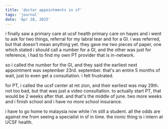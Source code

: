```yaml
---
title: 'doctor appointments in sf'
tags: 'journal'
date: 'Apr 28, 2025'
---
```


i finally saw a primary care at ucsf health primary care on hayes and i went to ask for two things, referral for my labral tear and for a GI. i was referred, but that doesn't mean anything yet. they gave me two pieces of paper, one which stated i should call a number for a GI, and the other was just for reference, i had to find my own PT provider that is in-network.

so i called the number for the GI, and they said the earliest next appointment was september 23rd. september. that's an entire 5 months of wait, just to even get a consultation. i felt frustrated.

for PT, i called the ucsf center at mt zion, and their earliest was may 29th. not too bad, but that was just a video consultation. to actually start PT, that would be 2 weeks after that. and that's the middle of june. two more weeks and i finish school and i have no more school insurance.

i have to go home to malaysia now while i'm still a student. all the odds are against me from seeing a specialist in sf in time. the ironic thing is i intern at UCSF health.
